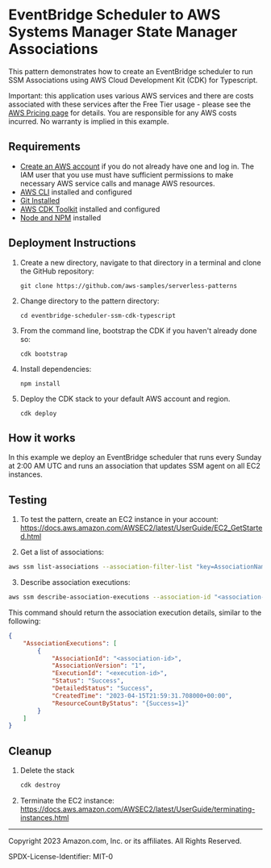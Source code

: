 # EventBridge Scheduler to AWS Systems Manager State Manager Associations

This pattern demonstrates how to create an EventBridge scheduler to run SSM Associations using AWS Cloud Development Kit (CDK) for Typescript.

Important: this application uses various AWS services and there are costs associated with these services after the Free Tier usage - please see the [AWS Pricing page](https://aws.amazon.com/pricing/) for details. You are responsible for any AWS costs incurred. No warranty is implied in this example.

## Requirements

* [Create an AWS account](https://portal.aws.amazon.com/gp/aws/developer/registration/index.html) if you do not already have one and log in. The IAM user that you use must have sufficient permissions to make necessary AWS service calls and manage AWS resources.
* [AWS CLI](https://docs.aws.amazon.com/cli/latest/userguide/install-cliv2.html) installed and configured
* [Git Installed](https://git-scm.com/book/en/v2/Getting-Started-Installing-Git)
* [AWS CDK Toolkit](https://docs.aws.amazon.com/cdk/latest/guide/cli.html) installed and configured
* [Node and NPM](https://nodejs.org/en/download/) installed

## Deployment Instructions

1. Create a new directory, navigate to that directory in a terminal and clone the GitHub repository:
    ``` 
    git clone https://github.com/aws-samples/serverless-patterns
    ```
2. Change directory to the pattern directory:
    ```
    cd eventbridge-scheduler-ssm-cdk-typescript
    ```
3. From the command line, bootstrap the CDK if you haven't already done so:
    ```
    cdk bootstrap
    ```
4. Install dependencies:
    ```
    npm install 
    ```
5. Deploy the CDK stack to your default AWS account and region. 
    ```
    cdk deploy
    ```

## How it works

In this example we deploy an EventBridge scheduler that runs every Sunday at 2:00 AM UTC and runs an association that updates SSM agent on all EC2 instances.

## Testing

1. To test the pattern, create an EC2 instance in your account: https://docs.aws.amazon.com/AWSEC2/latest/UserGuide/EC2_GetStarted.html

2. Get a list of associations:
```bash
aws ssm list-associations --association-filter-list "key=AssociationName,value=UpdateSSMAgent"
```
3. Describe association executions:
```bash
aws ssm describe-association-executions --association-id "<association-id-from-previous-step>"
```
This command should return the association execution details, similar to the following:
```json
{
    "AssociationExecutions": [
        {
            "AssociationId": "<association-id>",
            "AssociationVersion": "1",
            "ExecutionId": "<execution-id>",
            "Status": "Success",
            "DetailedStatus": "Success",
            "CreatedTime": "2023-04-15T21:59:31.708000+00:00",
            "ResourceCountByStatus": "{Success=1}"
        }
    ]
}
```
## Cleanup
 
1. Delete the stack
    ```bash
    cdk destroy
    ```
2. Terminate the EC2 instance: https://docs.aws.amazon.com/AWSEC2/latest/UserGuide/terminating-instances.html

----
Copyright 2023 Amazon.com, Inc. or its affiliates. All Rights Reserved.

SPDX-License-Identifier: MIT-0